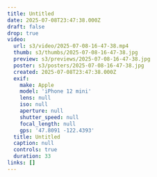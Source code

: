 ```yaml
---
title: Untitled
date: 2025-07-08T23:47:38.000Z
draft: false
drop: true
video:
  url: s3/video/2025-07-08-16-47-38.mp4
  thumb: s3/thumbs/2025-07-08-16-47-38.jpg
  preview: s3/previews/2025-07-08-16-47-38.jpg
  poster: s3/posters/2025-07-08-16-47-38.jpg
  created: 2025-07-08T23:47:38.000Z
  exif:
    make: Apple
    model: 'iPhone 12 mini'
    lens: null
    iso: null
    aperture: null
    shutter_speed: null
    focal_length: null
    gps: '47.8091 -122.4393'
  title: Untitled
  caption: null
  controls: true
  duration: 33
links: []
---
```


